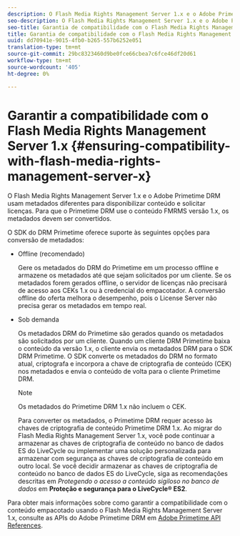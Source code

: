 ```yaml
---
description: O Flash Media Rights Management Server 1.x e o Adobe Primetime DRM usam metadados diferentes para disponibilizar conteúdo e solicitar licenças. Para que o Primetime DRM use o conteúdo FMRMS versão 1.x, os metadados devem ser convertidos.
seo-description: O Flash Media Rights Management Server 1.x e o Adobe Primetime DRM usam metadados diferentes para disponibilizar conteúdo e solicitar licenças. Para que o Primetime DRM use o conteúdo FMRMS versão 1.x, os metadados devem ser convertidos.
seo-title: Garantia de compatibilidade com o Flash Media Rights Management Server 1.x
title: Garantia de compatibilidade com o Flash Media Rights Management Server 1.x
uuid: dd70941e-9015-4fb0-b265-557b6252e051
translation-type: tm+mt
source-git-commit: 29bc8323460d9be0fce66cbea7c6fce46df20d61
workflow-type: tm+mt
source-wordcount: '405'
ht-degree: 0%

---
```



# Garantir a compatibilidade com o Flash Media Rights Management Server 1.x {#ensuring-compatibility-with-flash-media-rights-management-server-x}

O Flash Media Rights Management Server 1.x e o Adobe Primetime DRM usam metadados diferentes para disponibilizar conteúdo e solicitar licenças. Para que o Primetime DRM use o conteúdo FMRMS versão 1.x, os metadados devem ser convertidos.

O SDK do DRM Primetime oferece suporte às seguintes opções para conversão de metadados:

* Offline (recomendado)

   Gere os metadados do DRM do Primetime em um processo offline e armazene os metadados até que sejam solicitados por um cliente. Se os metadados forem gerados offline, o servidor de licenças não precisará de acesso aos CEKs 1.x ou à credencial do empacotador. A conversão offline do oferta melhora o desempenho, pois o License Server não precisa gerar os metadados em tempo real.
* Sob demanda

   Os metadados DRM do Primetime são gerados quando os metadados são solicitados por um cliente. Quando um cliente DRM Primetime baixa o conteúdo da versão 1.x, o cliente envia os metadados DRM para o SDK DRM Primetime. O SDK converte os metadados do DRM no formato atual, criptografa e incorpora a chave de criptografia de conteúdo (CEK) nos metadados e envia o conteúdo de volta para o cliente Primetime DRM.

   >[!NOTE]
   >
   >Os metadados do Primetime DRM 1.x não incluem o CEK.

   Para converter os metadados, o Primetime DRM requer acesso às chaves de criptografia de conteúdo Primetime DRM 1.x. Ao migrar do Flash Media Rights Management Server 1.x, você pode continuar a armazenar as chaves de criptografia de conteúdo no banco de dados ES do LiveCycle ou implementar uma solução personalizada para armazenar com segurança as chaves de criptografia de conteúdo em outro local. Se você decidir armazenar as chaves de criptografia de conteúdo no banco de dados ES do LiveCycle, siga as recomendações descritas em *Protegendo o acesso a conteúdo sigiloso no banco de dados* em **Proteção e segurança para o LiveCycle® ES2**.

Para obter mais informações sobre como garantir a compatibilidade com o conteúdo empacotado usando o Flash Media Rights Management Server 1.x, consulte as APIs do Adobe Primetime DRM em [Adobe Primetime API References](https://help.adobe.com/en_US/primetime/api/index.html#api-Adobe_Primetime_API_References).
